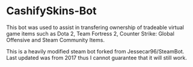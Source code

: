 # CashifySkins-Bot

This bot was used to assist in transfering ownership of tradeable virtual game items such as Dota 2, Team Fortress 2, Counter Strike: Global Offensive and Steam Community Items.


This is a heavily modified steam bot forked from Jessecar96/SteamBot.
Last updated was from 2017 thus I cannot guarantee that it will still work.
